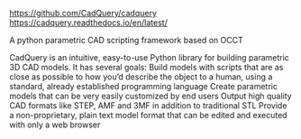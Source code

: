 <https://github.com/CadQuery/cadquery>
<https://cadquery.readthedocs.io/en/latest/>

A python parametric CAD scripting framework based on OCCT

CadQuery is an intuitive, easy-to-use Python library for building parametric 3D CAD models. It has several goals:
  Build models with scripts that are as close as possible to how you’d describe the object to a human, using a standard, already established programming language
  Create parametric models that can be very easily customized by end users
  Output high quality CAD formats like STEP, AMF and 3MF in addition to traditional STL
  Provide a non-proprietary, plain text model format that can be edited and executed with only a web browser
